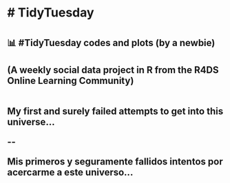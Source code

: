 <h1># TidyTuesday<h1>
<h2> 📊 #TidyTuesday codes and plots (by a newbie) <h2>

(A weekly social data project in R from the R4DS Online Learning Community)

<p>
<br>
My first and surely failed attempts to get into this universe...</p>
--
<p>Mis primeros y seguramente fallidos intentos por acercarme a este universo...
</p>
